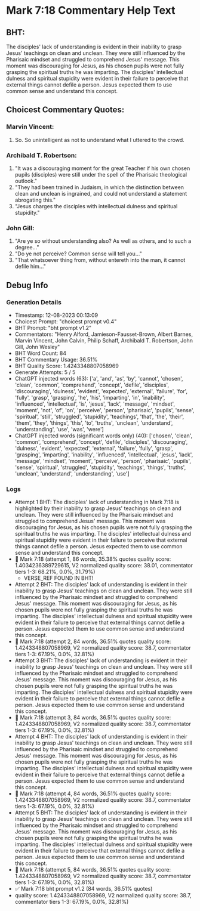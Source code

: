 # Mark 7:18 Commentary Help Text

## BHT:
The disciples' lack of understanding is evident in their inability to grasp Jesus' teachings on clean and unclean. They were still influenced by the Pharisaic mindset and struggled to comprehend Jesus' message. This moment was discouraging for Jesus, as his chosen pupils were not fully grasping the spiritual truths he was imparting. The disciples' intellectual dulness and spiritual stupidity were evident in their failure to perceive that external things cannot defile a person. Jesus expected them to use common sense and understand this concept.

## Choicest Commentary Quotes:
### Marvin Vincent:
1. So. So unintelligent as not to understand what I uttered to the crowd.


### Archibald T. Robertson:
1. "It was a discouraging moment for the great Teacher if his own chosen pupils (disciples) were still under the spell of the Pharisaic theological outlook."
2. "They had been trained in Judaism, in which the distinction between clean and unclean is ingrained, and could not understand a statement abrogating this."
3. "Jesus charges the disciples with intellectual dulness and spiritual stupidity."

### John Gill:
1. "Are ye so without understanding also? As well as others, and to such a degree..."
2. "Do ye not perceive? Common sense will tell you..."
3. "That whatsoever thing from, without entereth into the man, it cannot defile him..."


## Debug Info
### Generation Details
- Timestamp: 12-08-2023 00:13:09
- Choicest Prompt: "choicest prompt v0.4"
- BHT Prompt: "bht prompt v1.2"
- Commentators: "Henry Alford, Jamieson-Fausset-Brown, Albert Barnes, Marvin Vincent, John Calvin, Philip Schaff, Archibald T. Robertson, John Gill, John Wesley"
- BHT Word Count: 84
- BHT Commentary Usage: 36.51%
- BHT Quality Score: 1.4243348807058969
- Generate Attempts: 5 / 5
- ChatGPT injected words (63):
	['a', 'and', 'as', 'by', 'cannot', 'chosen', 'clean', 'common', 'comprehend', 'concept', 'defile', 'disciples', 'discouraging', 'dulness', 'evident', 'expected', 'external', 'failure', 'for', 'fully', 'grasp', 'grasping', 'he', 'his', 'imparting', 'in', 'inability', 'influenced', 'intellectual', 'is', 'jesus', 'lack', 'message', 'mindset', 'moment', 'not', 'of', 'on', 'perceive', 'person', 'pharisaic', 'pupils', 'sense', 'spiritual', 'still', 'struggled', 'stupidity', 'teachings', 'that', 'the', 'their', 'them', 'they', 'things', 'this', 'to', 'truths', 'unclean', 'understand', 'understanding', 'use', 'was', 'were']
- ChatGPT injected words (significant words only) (40):
	['chosen', 'clean', 'common', 'comprehend', 'concept', 'defile', 'disciples', 'discouraging', 'dulness', 'evident', 'expected', 'external', 'failure', 'fully', 'grasp', 'grasping', 'imparting', 'inability', 'influenced', 'intellectual', 'jesus', 'lack', 'message', 'mindset', 'moment', 'perceive', 'person', 'pharisaic', 'pupils', 'sense', 'spiritual', 'struggled', 'stupidity', 'teachings', 'things', 'truths', 'unclean', 'understand', 'understanding', 'use']

### Logs
- Attempt 1 BHT: The disciples' lack of understanding in Mark 7:18 is highlighted by their inability to grasp Jesus' teachings on clean and unclean. They were still influenced by the Pharisaic mindset and struggled to comprehend Jesus' message. This moment was discouraging for Jesus, as his chosen pupils were not fully grasping the spiritual truths he was imparting. The disciples' intellectual dulness and spiritual stupidity were evident in their failure to perceive that external things cannot defile a person. Jesus expected them to use common sense and understand this concept.
- 🔄 Mark 7:18 (attempt 1, 86 words, 35.38% quotes quality score: 1.4034236389729615, V2 normalized quality score: 38.01, commentator tiers 1-3: 68.21%, 0.0%, 31.79%) 
	- VERSE_REF FOUND IN BHT!
- Attempt 2 BHT: The disciples' lack of understanding is evident in their inability to grasp Jesus' teachings on clean and unclean. They were still influenced by the Pharisaic mindset and struggled to comprehend Jesus' message. This moment was discouraging for Jesus, as his chosen pupils were not fully grasping the spiritual truths he was imparting. The disciples' intellectual dulness and spiritual stupidity were evident in their failure to perceive that external things cannot defile a person. Jesus expected them to use common sense and understand this concept.
- 🔄 Mark 7:18 (attempt 2, 84 words, 36.51% quotes quality score: 1.4243348807058969, V2 normalized quality score: 38.7, commentator tiers 1-3: 67.19%, 0.0%, 32.81%)
- Attempt 3 BHT: The disciples' lack of understanding is evident in their inability to grasp Jesus' teachings on clean and unclean. They were still influenced by the Pharisaic mindset and struggled to comprehend Jesus' message. This moment was discouraging for Jesus, as his chosen pupils were not fully grasping the spiritual truths he was imparting. The disciples' intellectual dulness and spiritual stupidity were evident in their failure to perceive that external things cannot defile a person. Jesus expected them to use common sense and understand this concept.
- 🔄 Mark 7:18 (attempt 3, 84 words, 36.51% quotes quality score: 1.4243348807058969, V2 normalized quality score: 38.7, commentator tiers 1-3: 67.19%, 0.0%, 32.81%)
- Attempt 4 BHT: The disciples' lack of understanding is evident in their inability to grasp Jesus' teachings on clean and unclean. They were still influenced by the Pharisaic mindset and struggled to comprehend Jesus' message. This moment was discouraging for Jesus, as his chosen pupils were not fully grasping the spiritual truths he was imparting. The disciples' intellectual dulness and spiritual stupidity were evident in their failure to perceive that external things cannot defile a person. Jesus expected them to use common sense and understand this concept.
- 🔄 Mark 7:18 (attempt 4, 84 words, 36.51% quotes quality score: 1.4243348807058969, V2 normalized quality score: 38.7, commentator tiers 1-3: 67.19%, 0.0%, 32.81%)
- Attempt 5 BHT: The disciples' lack of understanding is evident in their inability to grasp Jesus' teachings on clean and unclean. They were still influenced by the Pharisaic mindset and struggled to comprehend Jesus' message. This moment was discouraging for Jesus, as his chosen pupils were not fully grasping the spiritual truths he was imparting. The disciples' intellectual dulness and spiritual stupidity were evident in their failure to perceive that external things cannot defile a person. Jesus expected them to use common sense and understand this concept.
- 🔄 Mark 7:18 (attempt 5, 84 words, 36.51% quotes quality score: 1.4243348807058969, V2 normalized quality score: 38.7, commentator tiers 1-3: 67.19%, 0.0%, 32.81%)
- ✅ Mark 7:18 bht prompt v1.2 (84 words, 36.51% quotes)
- quality score: 1.4243348807058969, V2 normalized quality score: 38.7, commentator tiers 1-3: 67.19%, 0.0%, 32.81%)